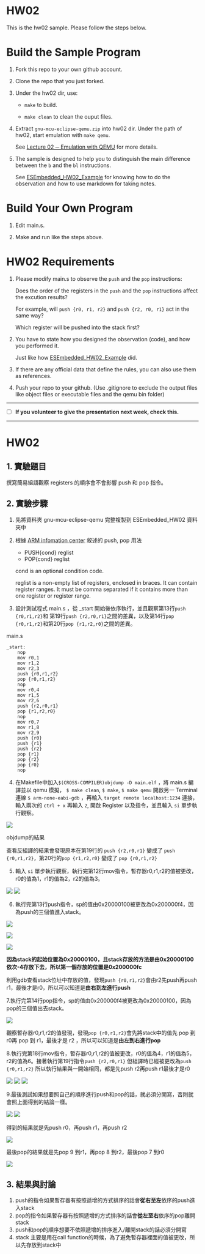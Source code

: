 HW02
===
This is the hw02 sample. Please follow the steps below.

# Build the Sample Program

1. Fork this repo to your own github account.

2. Clone the repo that you just forked.

3. Under the hw02 dir, use:

	* `make` to build.

	* `make clean` to clean the ouput files.

4. Extract `gnu-mcu-eclipse-qemu.zip` into hw02 dir. Under the path of hw02, start emulation with `make qemu`.

	See [Lecture 02 ─ Emulation with QEMU] for more details.

5. The sample is designed to help you to distinguish the main difference between the `b` and the `bl` instructions.  

	See [ESEmbedded_HW02_Example] for knowing how to do the observation and how to use markdown for taking notes.

# Build Your Own Program

1. Edit main.s.

2. Make and run like the steps above.

# HW02 Requirements

1. Please modify main.s to observe the `push` and the `pop` instructions:  

	Does the order of the registers in the `push` and the `pop` instructions affect the excution results?  

	For example, will `push {r0, r1, r2}` and `push {r2, r0, r1}` act in the same way?  

	Which register will be pushed into the stack first?

2. You have to state how you designed the observation (code), and how you performed it.  

	Just like how [ESEmbedded_HW02_Example] did.

3. If there are any official data that define the rules, you can also use them as references.

4. Push your repo to your github. (Use .gitignore to exclude the output files like object files or executable files and the qemu bin folder)

[Lecture 02 ─ Emulation with QEMU]: http://www.nc.es.ncku.edu.tw/course/embedded/02/#Emulation-with-QEMU
[ESEmbedded_HW02_Example]: https://github.com/vwxyzjimmy/ESEmbedded_HW02_Example

--------------------

- [ ] **If you volunteer to give the presentation next week, check this.**

--------------------
HW02
===
## 1. 實驗題目
撰寫簡易組語觀察 registers 的順序會不會影響 push 和 pop 指令。
## 2. 實驗步驟
1. 先將資料夾 gnu-mcu-eclipse-qemu 完整複製到 ESEmbedded_HW02 資料夾中
2. 根據 [ARM infomation center](http://infocenter.arm.com/help/index.jsp?topic=/com.arm.doc.dui0489e/Cihfddaf.html) 敘述的 push, pop 用法
	* PUSH{cond} reglist
	* POP{cond} reglist
	
	cond
		is an optional condition code.

	reglist
		is a non-empty list of registers, enclosed in braces. It can contain register ranges. It must be comma separated if it contains more than one register or register range.
3. 設計測試程式 main.s ，從 _start 開始後依序執行，並且觀察第13行`push {r0,r1,r2}`和 第19行`push {r2,r0,r1}`之間的差異，以及第14行`pop {r0,r1,r2}`和第20行`pop {r1,r2,r0}`之間的差異。

main.s
```assembly
_start:
    nop
    mov r0,1
    mov r1,2
    mov r2,3
    push {r0,r1,r2}
    pop {r0,r1,r2}
    nop
    mov r0,4
    mov r1,5
    mov r2,6
    push {r2,r0,r1}
    pop {r1,r2,r0}
    nop
    mov r0,7
    mov r1,8
    mov r2,9
    push {r0}
    push {r1}
    push {r2}
    pop {r1}
    pop {r2}
    pop {r0}
    nop
```
4. 在Makefile中加入`$(CROSS-COMPILER)objdump -D main.elf` ，將 main.s 編譯並以 qemu 模擬， `$ make clean`, `$ make`, `$ make qemu`
開啟另一 Terminal 連線 `$ arm-none-eabi-gdb` ，再輸入 `target remote localhost:1234` 連接，輸入兩次的 `ctrl + x` 再輸入 `2`, 開啟 Register 以及指令，並且輸入 `si` 單步執行觀察。

![](https://i.imgur.com/4CDys24.png)

objdump的結果

查看反組譯的結果會發現原本在第19行的 `push {r2,r0,r1}` 變成了 `push {r0,r1,r2}`，第20行的`pop {r1,r2,r0}` 變成了 `pop {r0,r1,r2}`

5. 輸入 `si` 單步執行觀察，執行完第12行mov指令，暫存器r0,r1,r2的值被更改，r0的值為1，r1的值為2，r2的值為3。

![](https://i.imgur.com/8HDERo2.png)
![](https://i.imgur.com/KDcnizz.png)

6. 執行完第13行push指令，sp的值由0x20000100被更改為0x200000f4，因為push的三個值進入stack。

![](https://i.imgur.com/EoGUTcN.png)

![](https://i.imgur.com/oWKCTil.png)

![](https://i.imgur.com/bYELlLx.png)

**因為stack的起始位置為0x20000100，且stack存放的方法是由0x20000100依次-4存放下去，所以第一個存放的位置是0x200000fc**

利用gdb查看stack位址中存放的值，發現`push {r0,r1,r2}`會由r2先push再push r1，最後才是r0，所以可以知道是**由右到左進行push**

7.執行完第14行pop指令，sp的值由0x200000f4被更改為0x20000100，因為pop的三個值出去stack。

![](https://i.imgur.com/hctj6df.png)

觀察暫存器r0,r1,r2的值發現，發現`pop {r0,r1,r2}`會先將stack中的值先 pop 到 r0再 pop 到 r1，最後才是 r2 ，所以可以知道是**由左到右進行pop**

8.執行完第18行mov指令，暫存器r0,r1,r2的值被更改，r0的值為4，r1的值為5，r2的值為6。接著執行第19行指令`push {r2,r0,r1}` 但組譯時已經被更改為`push {r0,r1,r2}` 所以執行結果與一開始相同，都是先push r2再push r1最後才是r0

![](https://i.imgur.com/LCPHEOe.png)
![](https://i.imgur.com/lfKKKb5.png)
![](https://i.imgur.com/nDsqwBK.png)

9.最後測試如果想要照自己的順序進行push和pop的話，就必須分開寫，否則就會照上面得到的結論一樣。

![](https://i.imgur.com/OfKCvoW.png)
![](https://i.imgur.com/yq6YYdg.png)

得到的結果就是先push r0，再push r1，再push r2

![](https://i.imgur.com/z4zZvE8.png)

最後pop的結果就是先pop 9 到r1，再pop 8 到r2，最後pop 7 到r0

![](https://i.imgur.com/GA9IMiD.png)

## 3. 結果與討論
1. push的指令如果暫存器有按照遞增的方式排序的話會**從右至左**依序的push進入stack
2. pop的指令如果暫存器有按照遞增的方式排序的話會**從左至右**依序的pop離開stack
3. push和pop的順序想要不依照遞增的排序進入/離開stack的話必須分開寫
4. stack 主要是用在call function的時候，為了避免暫存器裡面的值被更改，所以先存放到stack中
